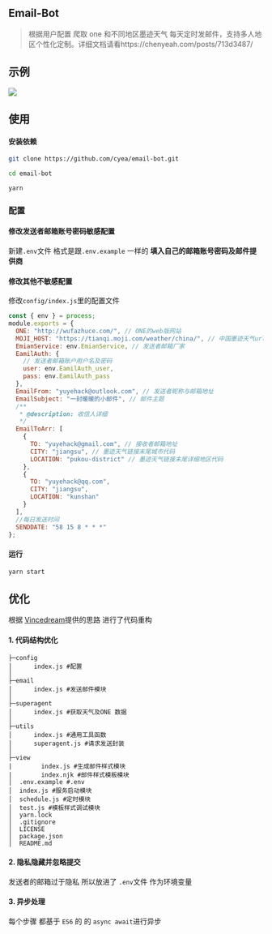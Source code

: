 ## Email-Bot

> 根据用户配置 爬取 one 和不同地区墨迹天气 每天定时发邮件，支持多人地区个性化定制。详细文档请看https://chenyeah.com/posts/713d3487/ 


## 示例

![](https://i.loli.net/2019/04/09/5cac0c1ca75f1.png)

## 使用

#### 安装依赖

```bash
git clone https://github.com/cyea/email-bot.git

cd email-bot

yarn

```

### 配置

#### 修改发送者邮箱账号密码敏感配置

新建`.env`文件 格式是跟`.env.example` 一样的 **填入自己的邮箱账号密码及邮件提供商**

#### 修改其他不敏感配置

修改`config/index.js`里的配置文件

```js
const { env } = process;
module.exports = {
  ONE: "http://wufazhuce.com/", // ONE的web版网站
  MOJI_HOST: "https://tianqi.moji.com/weather/china/", // 中国墨迹天气url,
  EmianService: env.EmianService, // 发送者邮箱厂家
  EamilAuth: {
    // 发送者邮箱账户用户名及密码
    user: env.EamilAuth_user,
    pass: env.EamilAuth_pass
  },
  EmailFrom: "yuyehack@outlook.com", // 发送者昵称与邮箱地址
  EmailSubject: "一封暖暖的小邮件", // 邮件主题
  /**
   * @description: 收信人详细
   */
  EmailToArr: [
    {
      TO: "yuyehack@gmail.com", // 接收者邮箱地址
      CITY: "jiangsu", // 墨迹天气链接末尾城市代码
      LOCATION: "pukou-district" // 墨迹天气链接末尾详细地区代码
    },
    {
      TO: "yuyehack@qq.com",
      CITY: "jiangsu",
      LOCATION: "kunshan"
    }
  ],
  //每日发送时间
  SENDDATE: "58 15 8 * * *"
};
```

#### 运行

```bash
yarn start
```

## 优化

根据 [Vincedream](https://github.com/Vincedream/NodeMail)提供的思路 进行了代码重构

#### 1. 代码结构优化

```
├─config
│      index.js #配置
│
├─email
│      index.js #发送邮件模块
│
├─superagent
│      index.js #获取天气及ONE 数据
│
├─utils
│      index.js #通用工具函数
│      superagent.js #请求发送封装
│
├─view
|        index.js #生成邮件样式模块
|        index.njk #邮件样式模板模块
│  .env.example #.env
│  index.js #服务启动模块
│  schedule.js #定时模块
│  test.js #模板样式调试模块
│  yarn.lock
│  .gitignore
│  LICENSE
│  package.json
│  README.md
```

#### 2. 隐私隐藏并忽略提交

发送者的邮箱过于隐私 所以放进了 `.env`文件 作为环境变量

#### 3. 异步处理

每个步骤 都基于 `ES6` 的 的 `async await`进行异步

